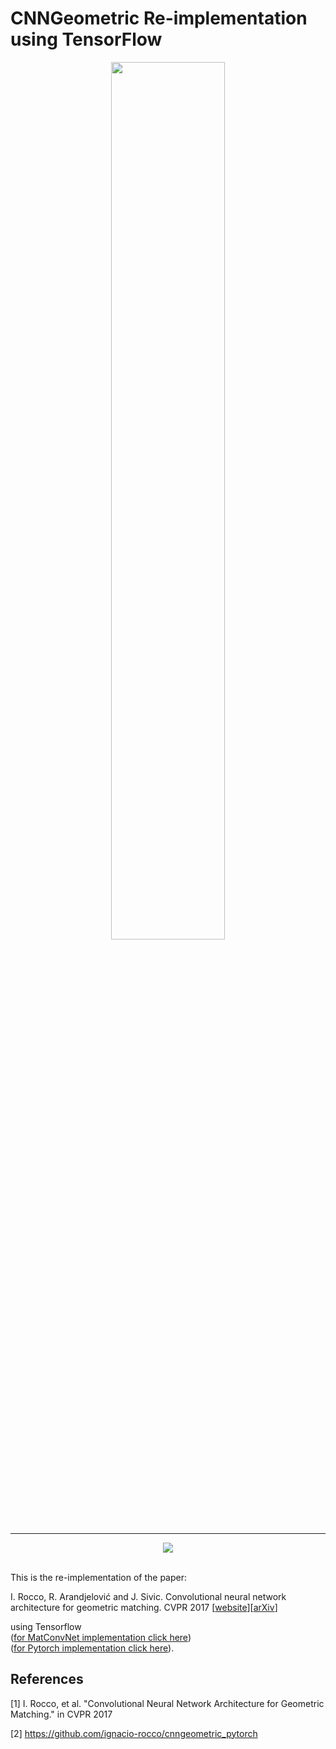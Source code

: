 


# CNNGeometric Re-implementation using TensorFlow
<p align="center">
    <img width="60%" src="https://blogs.rstudio.com/tensorflow/posts/2017-08-17-tensorflow-v13-released/tensorflow-logo.png">
</p>


-----------------
<p align="center">
    <img src="http://www.di.ens.fr/willow/research/cnngeometric/images/teaser.png"><br><br>
</p>

This is the re-implementation of the paper: 

I. Rocco, R. Arandjelović and J. Sivic. Convolutional neural network architecture for geometric matching. CVPR 2017 [[website](http://www.di.ens.fr/willow/research/cnngeometric/)][[arXiv](https://arxiv.org/abs/1703.05593)]

using Tensorflow <br>
([for MatConvNet implementation click here](https://github.com/ignacio-rocco/cnngeometric_matconvnet))<br>
([for Pytorch implementation click here](https://github.com/ignacio-rocco/cnngeometric_pytorch)).

## References

[1] I. Rocco, et al. "Convolutional Neural Network Architecture for Geometric Matching." in CVPR 2017

[2] https://github.com/ignacio-rocco/cnngeometric_pytorch
